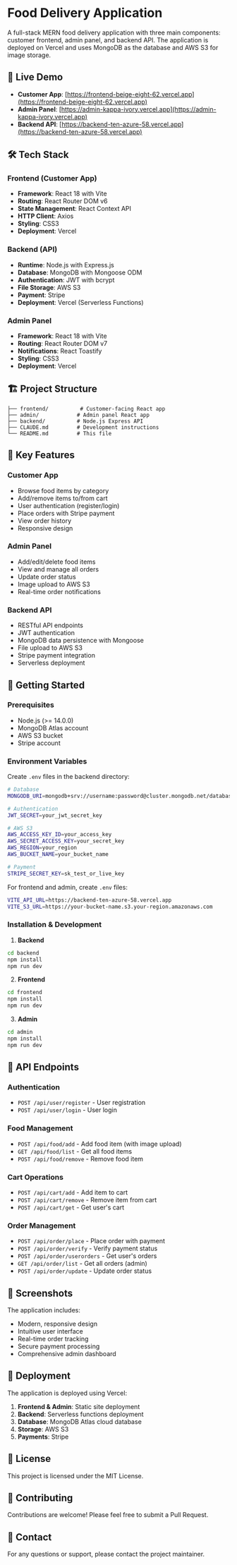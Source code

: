 # Food Delivery Application

A full-stack MERN food delivery application with three main components: customer frontend, admin panel, and backend API. The application is deployed on Vercel and uses MongoDB as the database and AWS S3 for image storage.

## 🚀 Live Demo

- **Customer App**: [https://frontend-beige-eight-62.vercel.app](https://frontend-beige-eight-62.vercel.app)
- **Admin Panel**: [https://admin-kappa-ivory.vercel.app](https://admin-kappa-ivory.vercel.app)
- **Backend API**: [https://backend-ten-azure-58.vercel.app](https://backend-ten-azure-58.vercel.app)

## 🛠️ Tech Stack

### Frontend (Customer App)
- **Framework**: React 18 with Vite
- **Routing**: React Router DOM v6
- **State Management**: React Context API
- **HTTP Client**: Axios
- **Styling**: CSS3
- **Deployment**: Vercel

### Backend (API)
- **Runtime**: Node.js with Express.js
- **Database**: MongoDB with Mongoose ODM
- **Authentication**: JWT with bcrypt
- **File Storage**: AWS S3
- **Payment**: Stripe
- **Deployment**: Vercel (Serverless Functions)

### Admin Panel
- **Framework**: React 18 with Vite
- **Routing**: React Router DOM v7
- **Notifications**: React Toastify
- **Styling**: CSS3
- **Deployment**: Vercel

## 🏗️ Project Structure

```
├── frontend/          # Customer-facing React app
├── admin/            # Admin panel React app
├── backend/          # Node.js Express API
├── CLAUDE.md         # Development instructions
└── README.md         # This file
```

## 🔑 Key Features

### Customer App
- Browse food items by category
- Add/remove items to/from cart
- User authentication (register/login)
- Place orders with Stripe payment
- View order history
- Responsive design

### Admin Panel
- Add/edit/delete food items
- View and manage all orders
- Update order status
- Image upload to AWS S3
- Real-time order notifications

### Backend API
- RESTful API endpoints
- JWT authentication
- MongoDB data persistence with Mongoose
- File upload to AWS S3
- Stripe payment integration
- Serverless deployment

## 🚀 Getting Started

### Prerequisites
- Node.js (>= 14.0.0)
- MongoDB Atlas account
- AWS S3 bucket
- Stripe account

### Environment Variables

Create `.env` files in the backend directory:

```bash
# Database
MONGODB_URI=mongodb+srv://username:password@cluster.mongodb.net/database

# Authentication
JWT_SECRET=your_jwt_secret_key

# AWS S3
AWS_ACCESS_KEY_ID=your_access_key
AWS_SECRET_ACCESS_KEY=your_secret_key
AWS_REGION=your_region
AWS_BUCKET_NAME=your_bucket_name

# Payment
STRIPE_SECRET_KEY=sk_test_or_live_key
```

For frontend and admin, create `.env` files:

```bash
VITE_API_URL=https://backend-ten-azure-58.vercel.app
VITE_S3_URL=https://your-bucket-name.s3.your-region.amazonaws.com
```

### Installation & Development

1. **Backend**
```bash
cd backend
npm install
npm run dev
```

2. **Frontend**
```bash
cd frontend
npm install
npm run dev
```

3. **Admin**
```bash
cd admin
npm install
npm run dev
```

## 📡 API Endpoints

### Authentication
- `POST /api/user/register` - User registration
- `POST /api/user/login` - User login

### Food Management
- `POST /api/food/add` - Add food item (with image upload)
- `GET /api/food/list` - Get all food items
- `POST /api/food/remove` - Remove food item

### Cart Operations
- `POST /api/cart/add` - Add item to cart
- `POST /api/cart/remove` - Remove item from cart
- `POST /api/cart/get` - Get user's cart

### Order Management
- `POST /api/order/place` - Place order with payment
- `POST /api/order/verify` - Verify payment status
- `POST /api/order/userorders` - Get user's orders
- `GET /api/order/list` - Get all orders (admin)
- `POST /api/order/update` - Update order status

## 🎨 Screenshots

The application includes:
- Modern, responsive design
- Intuitive user interface
- Real-time order tracking
- Secure payment processing
- Comprehensive admin dashboard

## 🔧 Deployment

The application is deployed using Vercel:

1. **Frontend & Admin**: Static site deployment
2. **Backend**: Serverless functions deployment
3. **Database**: MongoDB Atlas cloud database
4. **Storage**: AWS S3
5. **Payments**: Stripe

## 📝 License

This project is licensed under the MIT License.

## 🤝 Contributing

Contributions are welcome! Please feel free to submit a Pull Request.

## 📧 Contact

For any questions or support, please contact the project maintainer.